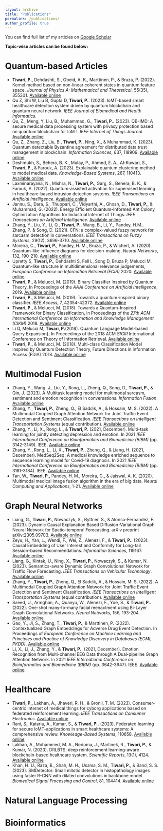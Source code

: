 ```yaml
---
layout: archive
title: "Publications"
permalink: /publications/
author_profile: true
---
```



You can find full list of my articles on [Google Scholar](https://scholar.google.it/citations?hl=en&user=sDnmJ_YAAAAJ&view_op=list_works&sortby=pubdate)


<b>Topic-wise articles can be found below:</b>



Quantum-based Articles
======

* <b>Tiwari, P.</b>, Dehdashti, S., Obeid, A. K., Marttinen, P., & Bruza, P. (2022). Kernel method based on non-linear coherent states in quantum feature space. *Journal of Physics A: Mathematical and Theoretical*, 55(35), 355301. [Available online](https://iopscience.iop.org/article/10.1088/1751-8121/ac818e/meta)
* Qu Z, Shi W, Liu B, Gupta D, <b>Tiwari, P.</b>. (2023). IoMT-based smart healthcare detection system driven by quantum blockchain and quantum neural network. *IEEE Journal of Biomedical and Health Informatics*.
* Qu, Z., Meng, Y, Liu, B., Muhammad, G., <b>Tiwari, P.</b>. (2023). QB-IMD: A secure medical data processing system with privacy protection based on quantum blockchain for IoMT. *IEEE Internet of Things Journal*. [Available online](https://ieeexplore.ieee.org/document/10149070)
* Qu, Z., Zhang, Z., Liu, B., <b>Tiwari, P.</b>, Ning, X., & Muhammad, K. (2023). Quantum detectable Byzantine agreement for distributed data trust management in blockchain. *Information Sciences*, 637, 118909. [Available online](https://www.sciencedirect.com/science/article/pii/S0020025523004644)
* Deshmukh, S., Behera, B. K., Mulay, P., Ahmed, E. A., Al-Kuwari, S., <b>Tiwari, P.</b>, & Farouk, A. (2023). Explainable quantum clustering method to model medical data. *Knowledge-Based Systems*, 267, 110413. [Available online](https://www.sciencedirect.com/science/article/pii/S0950705123001636)
* Laxminarayana, N., Mishra, N., <b>Tiwari, P.</b>, Garg, S., Behera, B. K., & Farouk, A. (2022). Quantum-assisted activation for supervised learning in healthcare-based intrusion detection systems. *IEEE Transactions on Artificial Intelligence*. [Available online](https://ieeexplore.ieee.org/abstract/document/9813378)
* Jannu, S., Dara, S., Thuppari, C., Vidyarthi, A., Ghosh, D., <b>Tiwari, P.</b>, & Muhammad, G. (2022). Energy Efficient Quantum-Informed Ant Colony Optimization Algorithms for Industrial Internet of Things. *IEEE Transactions on Artificial Intelligence*. [Available online](https://ieeexplore.ieee.org/abstract/document/9941476)
* Zhang, Y., Liu, Y., Li, Q., <b>Tiwari, P.</b>, Wang, B., Li, Y., Pandey, H.M., Zhang, P. & Song, D. (2021). CFN: a complex-valued fuzzy network for sarcasm detection in conversations. *IEEE Transactions on Fuzzy Systems*, 29(12), 3696-3710. [Available online](https://ieeexplore.ieee.org/abstract/document/9400728)
* Moreira, C., <b>Tiwari, P.</b>, Pandey, H. M., Bruza, P., & Wichert, A. (2020). Quantum-like influence diagrams for decision-making. *Neural Networks*, 132, 190-210. [Available online](https://www.sciencedirect.com/science/article/pii/S0893608020302501)
* Upretty S, <b>Tiwari, P.</b>, Dehdashti S, Fell L, Song D, Bruza P, Melucci M. Quantum-like structure in multidimensional relevance judgements, *European Conference on Information Retrieval (ECIR)* 2020. [Available online](https://link.springer.com/chapter/10.1007/978-3-030-45439-5_48)
* <b>Tiwari, P.</b>, & Melucci, M. (2019). Binary Classifier Inspired by Quantum Theory, In Proceedings of the *AAAI Conference on Artificial Intelligence*, 2019. [Available online](https://ojs.aaai.org/index.php/AAAI/article/view/5162)
* <b>Tiwari, P.</b>, & Melucci, M. (2019). Towards a quantum-inspired binary classifier. *IEEE Access*, 7, 42354-42372. [Available online](https://ieeexplore.ieee.org/abstract/document/8671690)
* <b>Tiwari, P.</b>, & Melucci, M. (2018). Towards a Quantum-Inspired Framework for Binary Classification, In Proceedings of the *27th ACM International Conference on Information and Knowledge Management (CIKM)* 2018. [Available online](https://dl.acm.org/doi/abs/10.1145/3269206.3269304)
* Li Q, Melucci M, <b>Tiwari, P.</b>(2018). Quantum Language Model-based Query Expansion}, In Proceedings of the 2018 ACM *SIGIR* International Conference on Theory of Information Retrieval. [Available online](https://dl.acm.org/doi/abs/10.1145/3234944.3234970)
* <b>Tiwari, P.</b>, & Melucci, M. (2018). Multi-class Classification Model Inspired by Quantum Detection Theory, Future Directions in Information Access (FDIA) 2018. [Available online](https://arxiv.org/abs/1810.04491)



Multimodal Fusion
======
* Zhang, Y., Wang, J., Liu, Y., Rong, L., Zheng, Q., Song, D., <b>Tiwari, P.</b>, & Qin, J. (2023). A Multitask learning model for multimodal sarcasm, sentiment and emotion recognition in conversations. *Information Fusion*. [Available online](https://www.sciencedirect.com/science/article/pii/S1566253523000040)
* Zhang, Y., <b>Tiwari, P.</b>, Zheng, Q., El Saddik, A., & Hossain, M. S. (2022). A Multimodal Coupled Graph Attention Network for Joint Traffic Event Detection and Sentiment Classification. *IEEE Transactions on Intelligent Transportation Systems* (equal contribution). [Available online](https://ieeexplore.ieee.org/abstract/document/9928434)
* Zhang, Y., Li, X., Rong, L., & <b>Tiwari, P.</b> (2021, December). Multi-task learning for jointly detecting depression and emotion. In 2021 *IEEE International Conference on Bioinformatics and Biomedicine (BIBM)* (pp. 3142-3149). IEEE. [Available online](https://ieeexplore.ieee.org/abstract/document/9669546)
* Zhang, Y., Rong, L., Li, X.,  <b>Tiwari, P.</b>, Zheng, Q., & Liang, H. (2021, December). MedSeq2Seq: A medical knowledge enriched sequence to sequence learning model for Covid-19 diagnosis. In 2021 *IEEE International Conference on Bioinformatics and Biomedicine (BIBM)* (pp. 3181-3184). IEEE.  [Available online](https://ieeexplore.ieee.org/abstract/document/9669854)
* Tan, W., <b>Tiwari, P.</b>, Pandey, H. M., Moreira, C., & Jaiswal, A. K. (2020). Multimodal medical image fusion algorithm in the era of big data. *Neural Computing and Applications*, 1-21. [Available online](https://link.springer.com/article/10.1007/s00521-020-05173-2)





Graph Neural Networks
======
* Liang, G., <b>Tiwari, P.</b>, Nowaczyk, S., Byttner, S., & Alonso-Fernandez, F. (2023). Dynamic Causal Explanation Based Diffusion-Variational Graph Neural Network for Spatio-temporal Forecasting. arXiv preprint arXiv:2305.09703. [Available online](https://arxiv.org/abs/2305.09703)
* Zeyu, H., Yan, L., Wendi, F., Wei, Z., Alenezi, F., & <b>Tiwari, P.</b>. (2023). Causal Embedding of User Interest and Conformity for Long-tail Session-based Recommendations. *Information Sciences*, 119167.  [Available online](https://www.sciencedirect.com/science/article/pii/S0020025523007521)
* Liang, G., Kintak, U., Ning, X., <b>Tiwari, P.</b>, Nowaczyk, S., & Kumar, N. (2023). Semantics-aware Dynamic Graph Convolutional Network for Traffic Flow Forecasting. *IEEE Transactions on Vehicular Technology*.  [Available online](https://ieeexplore.ieee.org/abstract/document/10032116)
* Zhang, Y., <b>Tiwari, P.</b>, Zheng, Q., El Saddik, A., & Hossain, M. S. (2022). A Multimodal Coupled Graph Attention Network for Joint Traffic Event Detection and Sentiment Classification. *IEEE Transactions on Intelligent Transportation Systems* (equal contribution). [Available online](https://ieeexplore.ieee.org/abstract/document/9928434)
* Saeed, U., Armghan, A., Quanyu, W., Alenezi, F., Yue, S., & <b>Tiwari, P.</b>. (2022). One-shot many-to-many facial reenactment using Bi-Layer Graph Convolutional Networks. *Neural Networks*, 156, 193-204.  [Available online](https://www.sciencedirect.com/science/article/pii/S0893608022003811)
* Gao, Y., Ji, S., Zhang, T.,  <b>Tiwari, P.</b>, & Marttinen, P. (2022). Contextualized Graph Embeddings for Adverse Drug Event Detection. In Proceedings of *European Conference on Machine Learning and Principles and Practice of Knowledge Discovery in Databases (ECML PKDD)*.  [Available online](https://2022.ecmlpkdd.org/wp-content/uploads/2022/09/sub_626.pdf)
* Li, X., Li, J., Zhang, Y., & <b>Tiwari, P.</b>. (2021, December). Emotion Recognition from Multi-channel EEG Data through A Dual-pipeline Graph Attention Network. In 2021 *IEEE International Conference on Bioinformatics and Biomedicine (BIBM)* (pp. 3642-3647). IEEE.  [Available online](https://ieeexplore.ieee.org/abstract/document/9669544)




Healthcare
======
* <b>Tiwari, P.</b>, Lakhan, A., Jhaveri, R. H., & Gronli, T. M. (2023). Consumer-centric internet of medical things for cyborg applications based on federated reinforcement learning. *IEEE Transactions on Consumer Electronics*.   [Available online](https://ieeexplore.ieee.org/abstract/document/10040613)
* Rani, S., Kataria, A., Kumar, S., & <b>Tiwari, P.</b>. (2023). Federated learning for secure IoMT-applications in smart healthcare systems: A comprehensive review. *Knowledge-Based Systems*, 110658.   [Available online](https://www.sciencedirect.com/science/article/pii/S0950705123004082)
* Lakhan, A., Mohammed, M. A., Nedoma, J., Martinek, R., <b>Tiwari, P.</b>, & Kumar, N. (2023). DRLBTS: deep reinforcement learning-aware blockchain-based healthcare system. *Scientific Reports*, 13(1), 4124.  [Available online](https://www.nature.com/articles/s41598-023-29170-2)
* Khan, H. U., Raza, B., Shah, M. H., Usama, S. M., <b>Tiwari, P.</b>, & Band, S. S. (2023). SMDetector: Small mitotic detector in histopathology images using faster R-CNN with dilated convolutions in backbone model. *Biomedical Signal Processing and Control*, 81, 104414.   [Available online](https://www.sciencedirect.com/science/article/pii/S1746809422008680)



Natural Language Processing
======



Bioinformatics
======
